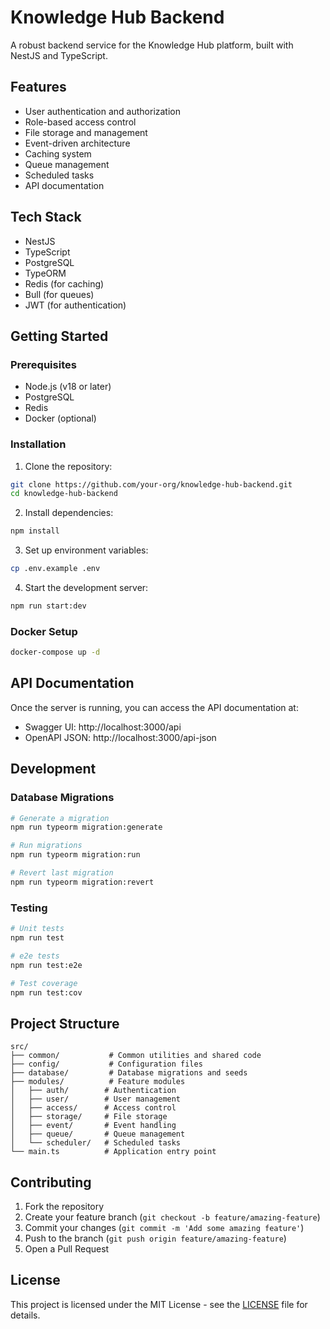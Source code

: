 # Knowledge Hub Backend

A robust backend service for the Knowledge Hub platform, built with NestJS and TypeScript.

## Features

- User authentication and authorization
- Role-based access control
- File storage and management
- Event-driven architecture
- Caching system
- Queue management
- Scheduled tasks
- API documentation

## Tech Stack

- NestJS
- TypeScript
- PostgreSQL
- TypeORM
- Redis (for caching)
- Bull (for queues)
- JWT (for authentication)

## Getting Started

### Prerequisites

- Node.js (v18 or later)
- PostgreSQL
- Redis
- Docker (optional)

### Installation

1. Clone the repository:

```bash
git clone https://github.com/your-org/knowledge-hub-backend.git
cd knowledge-hub-backend
```

2. Install dependencies:

```bash
npm install
```

3. Set up environment variables:

```bash
cp .env.example .env
```

4. Start the development server:

```bash
npm run start:dev
```

### Docker Setup

```bash
docker-compose up -d
```

## API Documentation

Once the server is running, you can access the API documentation at:

- Swagger UI: http://localhost:3000/api
- OpenAPI JSON: http://localhost:3000/api-json

## Development

### Database Migrations

```bash
# Generate a migration
npm run typeorm migration:generate

# Run migrations
npm run typeorm migration:run

# Revert last migration
npm run typeorm migration:revert
```

### Testing

```bash
# Unit tests
npm run test

# e2e tests
npm run test:e2e

# Test coverage
npm run test:cov
```

## Project Structure

```
src/
├── common/           # Common utilities and shared code
├── config/           # Configuration files
├── database/         # Database migrations and seeds
├── modules/          # Feature modules
│   ├── auth/        # Authentication
│   ├── user/        # User management
│   ├── access/      # Access control
│   ├── storage/     # File storage
│   ├── event/       # Event handling
│   ├── queue/       # Queue management
│   └── scheduler/   # Scheduled tasks
└── main.ts          # Application entry point
```

## Contributing

1. Fork the repository
2. Create your feature branch (`git checkout -b feature/amazing-feature`)
3. Commit your changes (`git commit -m 'Add some amazing feature'`)
4. Push to the branch (`git push origin feature/amazing-feature`)
5. Open a Pull Request

## License

This project is licensed under the MIT License - see the [LICENSE](LICENSE) file for details.

```

```
